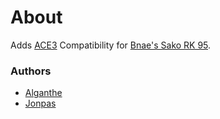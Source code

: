 # About

Adds [ACE3](https://github.com/acemod/ACE3) Compatibility for [Bnae's Sako RK 95](https://forums.bohemia.net/forums/topic/196809-project-infinite-v10/).

### Authors

- [Alganthe](http://github.com/alganthe)
- [Jonpas](http://github.com/jonpas)
